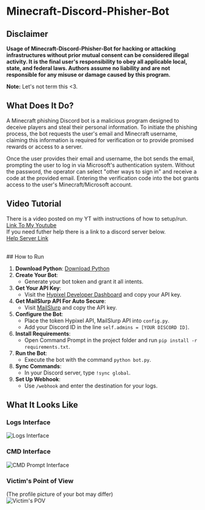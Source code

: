 # Minecraft-Discord-Phisher-Bot

## Disclaimer
**Usage of Minecraft-Discord-Phisher-Bot for hacking or attacking infrastructures without prior mutual consent can be considered illegal activity. It is the final user's responsibility to obey all applicable local, state, and federal laws. Authors assume no liability and are not responsible for any misuse or damage caused by this program.**

**Note:** Let's not term this <3.

## What Does It Do?
A Minecraft phishing Discord bot is a malicious program designed to deceive players and steal their personal information. To initiate the phishing process, the bot requests the user's email and Minecraft username, claiming this information is required for verification or to provide promised rewards or access to a server.

Once the user provides their email and username, the bot sends the email, prompting the user to log in via Microsoft's authentication system. Without the password, the operator can select "other ways to sign in" and receive a code at the provided email. Entering the verification code into the bot grants access to the user's Minecraft/Microsoft account.

## Video Tutorial
There is a video posted on my YT with instructions of how to setup/run. <br>
[Link To My Youtube](https://www.youtube.com/@Deformation)<br>
If you need futher help there is a link to a discord server below.<br>
[Help Server Link](https://discord.gg/algorithm)<br>

<br>
## How to Run

1. **Download Python**: [Download Python](https://www.python.org/downloads/release/python-31012/)
2. **Create Your Bot**:
    - Generate your bot token and grant it all intents.
3. **Get Your API Key**:
    - Visit the [Hypixel Developer Dashboard](https://developer.hypixel.net/dashboard) and copy your API key.
5. **Get MailSlurp API For Auto Secure**:
   - Visit [MailSlurp](https://www.mailslurp.com/) and copy the API key.
6. **Configure the Bot**:
    - Place the token Hypixel API, MailSlurp API into `config.py`.
    - Add your Discord ID in the line `self.admins = [YOUR DISCORD ID]`.
7. **Install Requirements**:
    - Open Command Prompt in the project folder and run `pip install -r requirements.txt`.
8. **Run the Bot**:
    - Execute the bot with the command `python bot.py`.
9. **Sync Commands**:
    - In your Discord server, type `!sync global`.
10. **Set Up Webhook**:
    - Use `/webhook` and enter the destination for your logs.

## What It Looks Like

### Logs Interface<br>
![Logs Interface](https://i.imgur.com/7ycbJLp.png)

### CMD Interface<br>
![CMD Prompt Interface](https://i.imgur.com/Hp0rAh4.png)

### Victim's Point of View<br>
(The profile picture of your bot may differ)<br>
![Victim's POV](https://i.imgur.com/s91N2fp.png)
